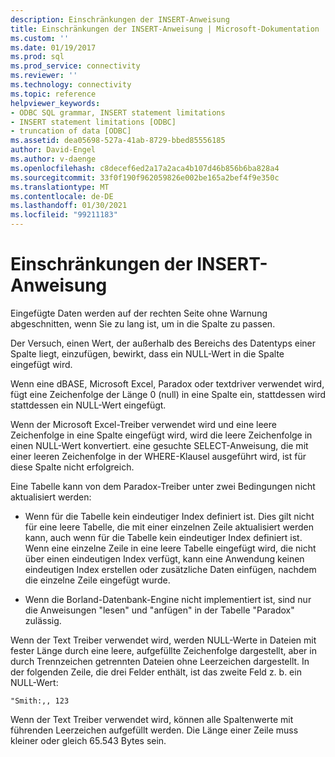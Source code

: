 ```yaml
---
description: Einschränkungen der INSERT-Anweisung
title: Einschränkungen der INSERT-Anweisung | Microsoft-Dokumentation
ms.custom: ''
ms.date: 01/19/2017
ms.prod: sql
ms.prod_service: connectivity
ms.reviewer: ''
ms.technology: connectivity
ms.topic: reference
helpviewer_keywords:
- ODBC SQL grammar, INSERT statement limitations
- INSERT statement limitations [ODBC]
- truncation of data [ODBC]
ms.assetid: dea05698-527a-41ab-8729-bbed85556185
author: David-Engel
ms.author: v-daenge
ms.openlocfilehash: c8decef6ed2a17a2aca4b107d46b856b6ba828a4
ms.sourcegitcommit: 33f0f190f962059826e002be165a2bef4f9e350c
ms.translationtype: MT
ms.contentlocale: de-DE
ms.lasthandoff: 01/30/2021
ms.locfileid: "99211183"
---
```

# <a name="insert-statement-limitations"></a>Einschränkungen der INSERT-Anweisung
Eingefügte Daten werden auf der rechten Seite ohne Warnung abgeschnitten, wenn Sie zu lang ist, um in die Spalte zu passen.  
  
 Der Versuch, einen Wert, der außerhalb des Bereichs des Datentyps einer Spalte liegt, einzufügen, bewirkt, dass ein NULL-Wert in die Spalte eingefügt wird.  
  
 Wenn eine dBASE, Microsoft Excel, Paradox oder textdriver verwendet wird, fügt eine Zeichenfolge der Länge 0 (null) in eine Spalte ein, stattdessen wird stattdessen ein NULL-Wert eingefügt.  
  
 Wenn der Microsoft Excel-Treiber verwendet wird und eine leere Zeichenfolge in eine Spalte eingefügt wird, wird die leere Zeichenfolge in einen NULL-Wert konvertiert. eine gesuchte SELECT-Anweisung, die mit einer leeren Zeichenfolge in der WHERE-Klausel ausgeführt wird, ist für diese Spalte nicht erfolgreich.  
  
 Eine Tabelle kann von dem Paradox-Treiber unter zwei Bedingungen nicht aktualisiert werden:  
  
-   Wenn für die Tabelle kein eindeutiger Index definiert ist. Dies gilt nicht für eine leere Tabelle, die mit einer einzelnen Zeile aktualisiert werden kann, auch wenn für die Tabelle kein eindeutiger Index definiert ist. Wenn eine einzelne Zeile in eine leere Tabelle eingefügt wird, die nicht über einen eindeutigen Index verfügt, kann eine Anwendung keinen eindeutigen Index erstellen oder zusätzliche Daten einfügen, nachdem die einzelne Zeile eingefügt wurde.  
  
-   Wenn die Borland-Datenbank-Engine nicht implementiert ist, sind nur die Anweisungen "lesen" und "anfügen" in der Tabelle "Paradox" zulässig.  
  
 Wenn der Text Treiber verwendet wird, werden NULL-Werte in Dateien mit fester Länge durch eine leere, aufgefüllte Zeichenfolge dargestellt, aber in durch Trennzeichen getrennten Dateien ohne Leerzeichen dargestellt. In der folgenden Zeile, die drei Felder enthält, ist das zweite Feld z. b. ein NULL-Wert:  
  
```  
"Smith:,, 123  
```  
  
 Wenn der Text Treiber verwendet wird, können alle Spaltenwerte mit führenden Leerzeichen aufgefüllt werden. Die Länge einer Zeile muss kleiner oder gleich 65.543 Bytes sein.
